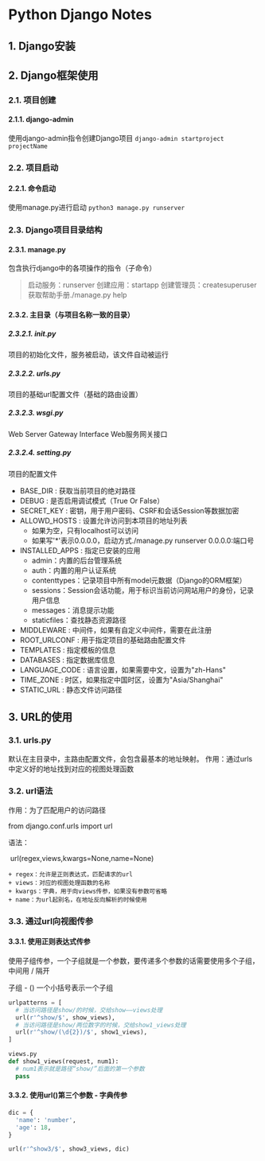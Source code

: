 # Python Django Notes
## 1. Django安装
## 2. Django框架使用
### 2.1. 项目创建
#### 2.1.1. django-admin
使用django-admin指令创建Django项目
```django-admin startproject projectName```
### 2.2. 项目启动
#### 2.2.1. 命令启动
使用manage.py进行启动 
```python3 manage.py runserver```
### 2.3. Django项目目录结构
#### 2.3.1. manage.py
包含执行django中的各项操作的指令（子命令）
> 启动服务：runserver
> 创建应用：startapp
> 创建管理员：createsuperuser
获取帮助手册./manage.py help
#### 2.3.2. 主目录（与项目名称一致的目录）
##### 2.3.2.1. __init__.py
项目的初始化文件，服务被启动，该文件自动被运行
##### 2.3.2.2. urls.py
项目的基础url配置文件（基础的路由设置）
##### 2.3.2.3. wsgi.py
Web Server Gateway Interface
Web服务网关接口
##### 2.3.2.4. setting.py
项目的配置文件
+ BASE_DIR : 获取当前项目的绝对路径
+ DEBUG : 是否启用调试模式（True Or False）
+ SECRET_KEY : 密钥，用于用户密码、CSRF和会话Session等数据加密
+ ALLOWD_HOSTS : 设置允许访问到本项目的地址列表
    + 如果为空，只有localhost可以访问
    + 如果写'*'表示0.0.0.0，启动方式./manage.py runserver 0.0.0.0:端口号
+ INSTALLED_APPS : 指定已安装的应用
    + admin：内置的后台管理系统
    + auth：内置的用户认证系统
    + contenttypes：记录项目中所有model元数据（Django的ORM框架）
    + sessions：Session会话功能，用于标识当前访问网站用户的身份，记录用户信息
    + messages：消息提示功能
    + staticfiles：查找静态资源路径
+ MIDDLEWARE : 中间件，如果有自定义中间件，需要在此注册
+ ROOT_URLCONF : 用于指定项目的基础路由配置文件
+ TEMPLATES : 指定模板的信息
+ DATABASES : 指定数据库信息
+ LANGUAGE_CODE : 语言设置，如果需要中文，设置为"zh-Hans"
+ TIME_ZONE : 时区，如果指定中国时区，设置为"Asia/Shanghai"
+ STATIC_URL : 静态文件访问路径 

    
  
## 3. URL的使用
### 3.1. urls.py
默认在主目录中，主路由配置文件，会包含最基本的地址映射。
作用：通过urls中定义好的地址找到对应的视图处理函数
### 3.2. url语法

作用：为了匹配用户的访问路径

from django.conf.urls import url

语法：

​	url(regex,views,kwargs=None,name=None)

	+ regex：允许是正则表达式，匹配请求的url
	+ views：对应的视图处理函数的名称
	+ kwargs：字典，用于向views传参，如果没有参数可省略
	+ name：为url起别名，在地址反向解析的时候使用

### 3.3. 通过url向视图传参

#### 3.3.1. 使用正则表达式传参

使用子组传参，一个子组就是一个参数，要传递多个参数的话需要使用多个子组，中间用 / 隔开

子组 - () 一个小括号表示一个子组

`````` python
urlpatterns = [
  # 当访问路径是show/的时候，交给show——views处理
  url(r'^show/$', show_views),
  # 当访问路径是show/两位数字的时候，交给show1_views处理
  url(r'^show/(\d{2})/$', show1_views),
]

views.py
def show1_views(request, num1):
  # num1表示就是路径“show/”后面的第一个参数
  pass
``````

#### 3.3.2. 使用url()第三个参数 - 字典传参

``````python
dic = {
  'name': 'number',
  'age': 18,
}

url(r'^show3/$', show3_views, dic)
``````









